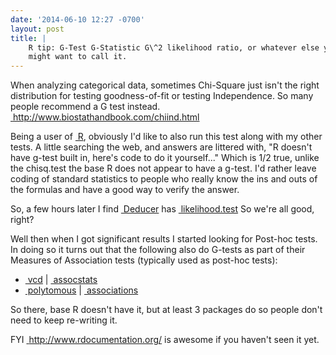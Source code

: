 ```yaml
---
date: '2014-06-10 12:27 -0700'
layout: post
title: |
    R tip: G-Test G-Statistic G\^2 likelihood ratio, or whatever else you
    might want to call it.
---
```


When analyzing categorical data, sometimes Chi-Square just isn't the
right distribution for testing goodness-of-fit or testing Independence.
So many people recommend a G test instead.
<a href="http://www.biostathandbook.com/chiind.html" class="ext-link"> http://www.biostathandbook.com/chiind.html</a>

Being a user of
<a href="http://cran.r-project.org" class="ext-link"> R</a>, obviously
I'd like to also run this test along with my other tests. A little
searching the web, and answers are littered with, "R doesn't have g-test
built in, here's code to do it yourself..." Which is 1/2 true, unlike
the chisq.test the base R does not appear to have a g-test. I'd rather
leave coding of standard statistics to people who really know the ins
and outs of the formulas and have a good way to verify the answer.

So, a few hours later I find
<a href="http://cran.r-project.org/web/packages/Deducer/" class="ext-link"> Deducer</a>
has
<a href="http://www.rdocumentation.org/packages/Deducer/functions/likelihood.test" class="ext-link"> likelihood.test</a>
So we're all good, right?

Well then when I got significant results I started looking for Post-hoc
tests. In doing so it turns out that the following also do G-tests as
part of their Measures of Association tests (typically used as post-hoc
tests):

-   <a href="http://cran.r-project.org/web/packages/vcd/" class="ext-link"> vcd</a>
    \|
    <a href="http://www.rdocumentation.org/packages/vcd/functions/assocstats" class="ext-link"> assocstats</a>
-   <a href="http://cran.r-project.org/web/packages/polytomous/" class="ext-link"> polytomous</a>
    \|
    <a href="http://www.rdocumentation.org/packages/polytomous/functions/associations" class="ext-link"> associations</a>

So there, base R doesn't have it, but at least 3 packages do so people
don't need to keep re-writing it.

FYI
<a href="http://www.rdocumentation.org/" class="ext-link"> http://www.rdocumentation.org/</a>
is awesome if you haven't seen it yet.

